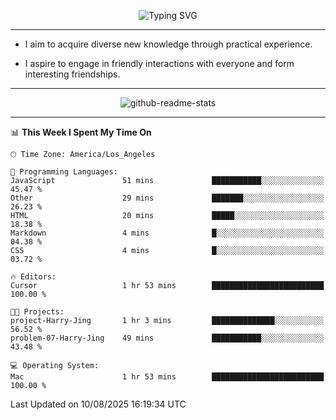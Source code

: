 <p align="center">
  <img src="https://readme-typing-svg.demolab.com?font=Fira+Code&weight=500&size=32&duration=2500&pause=1600&center=true&vCenter=true&random=false&width=1024&height=64&lines=Hi+there+%F0%9F%91%8B;I'm+delighted+you+could+make+it+here+%F0%9F%8E%89;I'm+Harry%2C+a+college+student+still+finding+my+way" alt="Typing SVG" />
</p>


---


- I aim to acquire diverse new knowledge through practical experience.

- I aspire to engage in friendly interactions with everyone and form interesting friendships.


---


<p align="center">
  <img src="https://github-readme-stats.vercel.app/api?username=Harry-Jing&show_icons=true" alt="github-readme-stats"/>
</p>


---

<!--START_SECTION:waka-->
📊 **This Week I Spent My Time On** 

```text
🕑︎ Time Zone: America/Los_Angeles

💬 Programming Languages: 
JavaScript               51 mins             ███████████░░░░░░░░░░░░░░   45.47 % 
Other                    29 mins             ███████░░░░░░░░░░░░░░░░░░   26.23 % 
HTML                     20 mins             █████░░░░░░░░░░░░░░░░░░░░   18.38 % 
Markdown                 4 mins              █░░░░░░░░░░░░░░░░░░░░░░░░   04.38 % 
CSS                      4 mins              █░░░░░░░░░░░░░░░░░░░░░░░░   03.72 % 

🔥 Editors: 
Cursor                   1 hr 53 mins        █████████████████████████   100.00 % 

🐱‍💻 Projects: 
project-Harry-Jing       1 hr 3 mins         ██████████████░░░░░░░░░░░   56.52 % 
problem-07-Harry-Jing    49 mins             ███████████░░░░░░░░░░░░░░   43.48 % 

💻 Operating System: 
Mac                      1 hr 53 mins        █████████████████████████   100.00 % 
```


 Last Updated on 10/08/2025 16:19:34 UTC
<!--END_SECTION:waka-->

